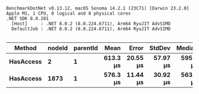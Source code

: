 ```

BenchmarkDotNet v0.13.12, macOS Sonoma 14.2.1 (23C71) [Darwin 23.2.0]
Apple M1, 1 CPU, 8 logical and 8 physical cores
.NET SDK 8.0.201
  [Host]     : .NET 8.0.2 (8.0.224.6711), Arm64 RyuJIT AdvSIMD
  DefaultJob : .NET 8.0.2 (8.0.224.6711), Arm64 RyuJIT AdvSIMD


```
| Method    | nodeId | parentId | Mean     | Error    | StdDev   | Median   | Gen0   | Allocated |
|---------- |------- |--------- |---------:|---------:|---------:|---------:|-------:|----------:|
| **HasAccess** | **2**      | **1**        | **613.3 μs** | **20.55 μs** | **57.97 μs** | **595.6 μs** | **0.9766** |   **8.71 KB** |
| **HasAccess** | **1873**   | **1**        | **576.3 μs** | **11.44 μs** | **30.92 μs** | **563.7 μs** | **0.9766** |   **8.71 KB** |

